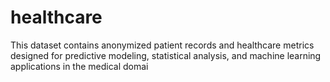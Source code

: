 # healthcare
This dataset contains anonymized patient records and healthcare metrics designed for predictive modeling, statistical analysis, and machine learning applications in the medical domai
